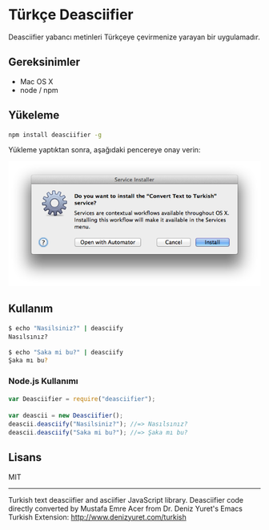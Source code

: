 # Türkçe Deasciifier

Deasciifier yabancı metinleri Türkçeye çevirmenize yarayan bir uygulamadır.

## Gereksinimler

- Mac OS X
- node / npm

## Yükeleme

```bash
npm install deasciifier -g
```

Yükleme yaptıktan sonra, aşağıdaki pencereye onay verin:

![Service Install](_asset/ss.png)

## Kullanım

```bash
$ echo "Nasilsiniz?" | deasciify
Nasılsınız?
```

```bash
$ echo "Saka mi bu?" | deasciify
Şaka mı bu?
```

### Node.js Kullanımı

```javascript
var Deasciifier = require("deasciifier");

var deascii = new Deasciifier();
deascii.deasciify("Nasilsiniz?"); //=> Nasılsınız?
deascii.deasciify("Saka mi bu?"); //=> Şaka mı bu?
```

## Lisans

MIT

---
Turkish text deasciifier and asciifier JavaScript library.
Deasciifier code directly converted by Mustafa Emre Acer from 
Dr. Deniz Yuret's Emacs Turkish Extension: http://www.denizyuret.com/turkish

